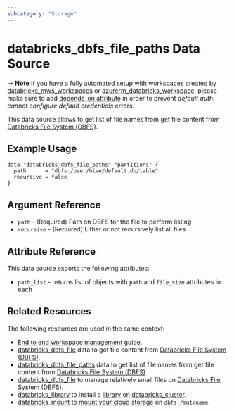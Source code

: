 ```yaml
---
subcategory: "Storage"
---
```

# databricks_dbfs_file_paths Data Source

-> **Note** If you have a fully automated setup with workspaces created by [databricks_mws_workspaces](../resources/mws_workspaces.md) or [azurerm_databricks_workspace](https://registry.terraform.io/providers/hashicorp/azurerm/latest/docs/resources/databricks_workspace), please make sure to add [depends_on attribute](../guides/troubleshooting#data-resources-and-authentication-is-not-configured-errors) in order to prevent _default auth: cannot configure default credentials_ errors.

This data source allows to get list of file names from get file content from [Databricks File System (DBFS)](https://docs.databricks.com/data/databricks-file-system.html).

## Example Usage

```hcl
data "databricks_dbfs_file_paths" "partitions" {
  path      = "dbfs:/user/hive/default.db/table"
  recursive = false
}
```
## Argument Reference

* `path` - (Required) Path on DBFS for the file to perform listing
* `recursive` - (Required) Either or not recursively list all files

## Attribute Reference

This data source exports the following attributes:

* `path_list` - returns list of objects with `path` and `file_size` attributes in each


## Related Resources

The following resources are used in the same context:

* [End to end workspace management](../guides/passthrough-cluster-per-user.md) guide.
* [databricks_dbfs_file](dbfs_file.md) data to get file content from [Databricks File System (DBFS)](https://docs.databricks.com/data/databricks-file-system.html).
* [databricks_dbfs_file_paths](dbfs_file_paths.md) data to get list of file names from get file content from [Databricks File System (DBFS)](https://docs.databricks.com/data/databricks-file-system.html).
* [databricks_dbfs_file](../resources/dbfs_file.md) to manage relatively small files on [Databricks File System (DBFS)](https://docs.databricks.com/data/databricks-file-system.html).
* [databricks_library](../resources/library.md) to install a [library](https://docs.databricks.com/libraries/index.html) on [databricks_cluster](../resources/cluster.md).
* [databricks_mount](../resources/mount.md) to [mount your cloud storage](https://docs.databricks.com/data/databricks-file-system.html#mount-object-storage-to-dbfs) on `dbfs:/mnt/name`.
